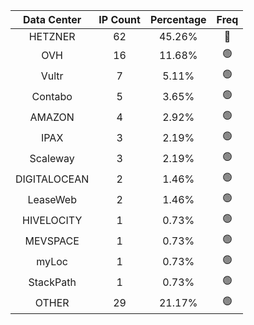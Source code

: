 | Data Center | IP Count | Percentage | Freq |
|:------------:|:--------:|:-----------:|:-----:|
| HETZNER | 62 | 45.26% | 🔴 |
| OVH | 16 | 11.68% | 🟢 |
| Vultr | 7 | 5.11% | 🟢 |
| Contabo | 5 | 3.65% | 🟢 |
| AMAZON | 4 | 2.92% | 🟢 |
| IPAX | 3 | 2.19% | 🟢 |
| Scaleway | 3 | 2.19% | 🟢 |
| DIGITALOCEAN | 2 | 1.46% | 🟢 |
| LeaseWeb | 2 | 1.46% | 🟢 |
| HIVELOCITY | 1 | 0.73% | 🟢 |
| MEVSPACE | 1 | 0.73% | 🟢 |
| myLoc | 1 | 0.73% | 🟢 |
| StackPath | 1 | 0.73% | 🟢 |
| OTHER | 29 | 21.17% | 🟢 |